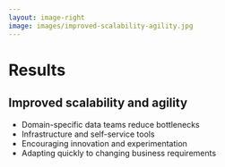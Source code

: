 ```yaml
---
layout: image-right
image: images/improved-scalability-agility.jpg
---
```

# Results
## Improved scalability and agility

<v-clicks>

- Domain-specific data teams reduce bottlenecks
- Infrastructure and self-service tools
- Encouraging innovation and experimentation
- Adapting quickly to changing business requirements

</v-clicks>

<Footer/>

<!--

Domain-specific data teams reduce bottlenecks:
By distributing data management responsibilities across domain-specific data teams, data mesh helps 
reduce bottlenecks and streamline data workflows, improving overall agility.

Scalable infrastructure and self-service tools:
A data mesh's scalable infrastructure and self-service tools empower teams to access and manage data independently, 
allowing the organization to scale more effectively as data volumes and complexity grow.

Encouraging innovation and experimentation:
Data mesh fosters a culture of innovation and experimentation by providing domain-specific data teams with the 
autonomy to explore new technologies and methodologies, driving continuous improvement.

Adapting quickly to changing business requirements:
With improved scalability and agility, organizations can adapt more rapidly to changing business requirements, 
ensuring that their data-driven systems remain relevant and effective in driving business outcomes.

-->